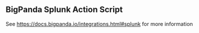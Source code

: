 ## BigPanda Splunk Action Script

See https://docs.bigpanda.io/integrations.html#splunk for more information
